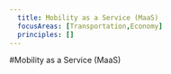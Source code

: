 ```yaml
---
  title: Mobility as a Service (MaaS)
  focusAreas: [Transportation,Economy]
  principles: []
---
```

#Mobility as a Service (MaaS)